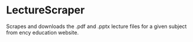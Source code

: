 # LectureScraper
Scrapes and downloads the .pdf and .pptx lecture files for a given subject from ency education website.
